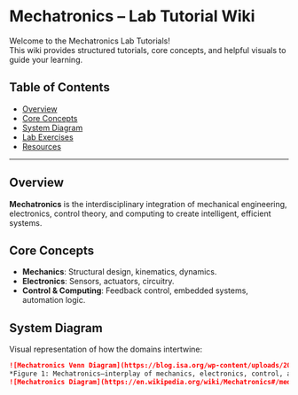 # Mechatronics – Lab Tutorial Wiki

Welcome to the Mechatronics Lab Tutorials!  
This wiki provides structured tutorials, core concepts, and helpful visuals to guide your learning.

## Table of Contents
- [Overview](#overview)
- [Core Concepts](#core-concepts)
- [System Diagram](#system-diagram)
- [Lab Exercises](#lab-exercises)
- [Resources](#resources)

---

## Overview
**Mechatronics** is the interdisciplinary integration of mechanical engineering, electronics, control theory, and computing to create intelligent, efficient systems.

## Core Concepts
- **Mechanics**: Structural design, kinematics, dynamics.
- **Electronics**: Sensors, actuators, circuitry.
- **Control & Computing**: Feedback control, embedded systems, automation logic.

## System Diagram
Visual representation of how the domains intertwine:

```markdown
![Mechatronics Venn Diagram](https://blog.isa.org/wp-content/uploads/2018/01/mechatronics-venn-diagram-illustrating-technology-integration.png)  
*Figure 1: Mechatronics—interplay of mechanics, electronics, control, and computing*  
![Mechatronics Diagram](https://en.wikipedia.org/wiki/Mechatronics#/media/File:Mecha_workaround.svg)
